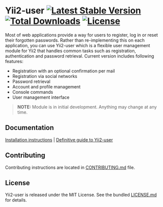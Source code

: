 # Yii2-user [![Latest Stable Version](https://poser.pugx.org/7well/yii2-user/v/stable.png)](https://packagist.org/packages/7well/yii2-user) [![Total Downloads](https://poser.pugx.org/7well/yii2-user/downloads.png)](https://packagist.org/packages/7well/yii2-user) [![License](https://poser.pugx.org/7well/yii2-configmanager/license.svg)](https://packagist.org/packages/7well/yii2-configmanager)

Most of web applications provide a way for users to register, log in or reset their forgotten passwords. Rather than
re-implementing this on each application, you can use Yii2-user which is a flexible user management module for Yii2 that
handles common tasks such as registration, authentication and password retrieval. Current version includes following features:

* Registration with an optional confirmation per mail
* Registration via social networks
* Password retrieval
* Account and profile management
* Console commands
* User management interface

> **NOTE:** Module is in initial development. Anything may change at any time.

## Documentation

[Installation instructions](docs/installation.md) | [Definitive guide to Yii2-user](docs/README.md)

## Contributing

Contributing instructions are located in [CONTRIBUTING.md](CONTRIBUTING.md) file.

## License

Yii2-user is released under the MIT License. See the bundled [LICENSE.md](LICENSE.md) for details.
